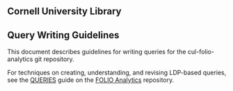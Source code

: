 ## Cornell University Library
## Query Writing Guidelines

This document describes guidelines for writing queries for the cul-folio-analytics
git repository. 


For techniques on creating, understanding, and revising LDP-based queries, 
see the [QUERIES](https://github.com/folio-org/folio-analytics/edit/main/QUERIES.md) 
guide on the [FOLIO Analytics](https://github.com/folio-org/folio-analytics) repository.

